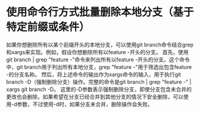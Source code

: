 # 使用命令行方式批量删除本地分支（基于特定前缀或条件）
如果你想删除所有以某个前缀开头的本地分支，可以使用git branch命令结合grep和xargs来实现。例如，假设你想删除所有以feature -开头的分支。
首先，使用git branch | grep "feature -"命令来列出所有以feature -开头的分支。这个命令中，git branch用于列出所有本地分支，grep "feature -"用于筛选出包含feature -的分支名称。
然后，将上述命令的输出作为xargs命令的输入，用于执行git branch -D（强制删除分支）操作。完整的命令是git branch | grep "feature -" | xargs git branch -D。
这里的-D参数表示强制删除分支，即使分支包含未合并的更改也会删除。如果希望在分支已经合并到其他分支的情况下安全删除，可以使用-d参数，不过使用-d时，如果分支未合并，删除操作会失败。
